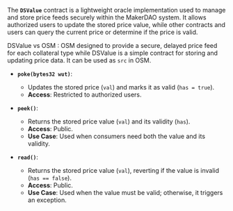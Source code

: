 
The **`DSValue`** contract is a lightweight oracle implementation used to manage and store price feeds securely within the MakerDAO system. It allows authorized users to update the stored price value, while other contracts and users can query the current price or determine if the price is valid.

DSValue vs OSM : OSM designed to provide a secure, delayed price feed for each collateral type while DSValue is a simple contract for storing and updating price data. It can be used as `src` in OSM.

- **`poke(bytes32 wut)`**:
    
    - Updates the stored price (`val`) and marks it as valid (`has = true`).
    - **Access**: Restricted to authorized users.
- **`peek()`**:
    
    - Returns the stored price value (`val`) and its validity (`has`).
    - **Access**: Public.
    - **Use Case**: Used when consumers need both the value and its validity.
- **`read()`**:
    
    - Returns the stored price value (`val`), reverting if the value is invalid (`has == false`).
    - **Access**: Public.
    - **Use Case**: Used when the value must be valid; otherwise, it triggers an exception.
